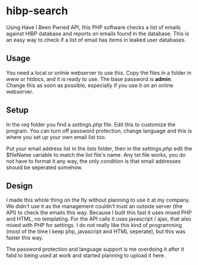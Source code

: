 # hibp-search
Using Have I Been Pwned API, this PHP software checks a list of emails against HIBP database and reports on emails found in the database. This is an easy way to check if a list of email has items in leaked user databases.

## Usage
You need a local or onlnie webserver to use this. Copy the files in a folder in www or htdocs, and it is ready to use. The base password is **admin**. Change this as soon as possible, especially if you use it on an online webserver.

## Setup
In the *req* folder you find a *settings.php* file. Edit this to customize the program. You can turn off password protection, change language and this is where you set up your own email list too.

Put your email address list in the *lists* folder, then in the *settings.php* edit the $fileName variable to match the list file's name. Any txt file works, you do not have to format it any way, the only condition is that email addresses should be seperated somehow.

## Design
I made this whole thing on the fly without planning to use it at my company. We didn't use it as the management couldn't trust an outside server (the API) to check the emails this way. Because I built this fast it uses mixed PHP and HTML, no templating. For the API calls it uses javascript / ajax, that also mixed with PHP for settings. I do not really like this kind of programming (most of the time I keep php, javascript and HTML seperate), but this was faster this way.

The password protection and language support is me overdoing it after it falid to being used at work and started planning to upload it here.

